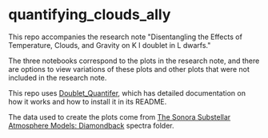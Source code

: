 # quantifying_clouds_ally

This repo accompanies the research note "Disentangling the Effects of Temperature, Clouds, and Gravity on K I doublet in L dwarfs."

The three notebooks correspond to the plots in the research note, and there are options to view variations of these plots and other plots that were not included in the research note. 

This repo uses [Doublet_Quantifer](https://github.com/BDNYC/Doublet_Quantifier/), which has detailed documentation on how it works and how to install it in its README.

The data used to create the plots come from [The Sonora Substellar Atmosphere Models: Diamondback](https://doi.org/10.5281/zenodo.12735103) spectra folder.
